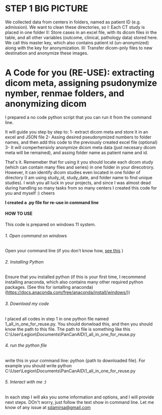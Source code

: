 
# STEP 1 BIG PICTURE
We collected data from centers in folders, named as patient ID (e.g. admission). We want to clean these directories, so 
I: Each CT study is placed in one folder
II: Store cases in an excel file, with its dicom files in the table, and all other variables (outcome, clinical, pathology data) stored here. We call this master key, which also contains patient id (un-anonymized) along with the key for anonymization.
III: Transfer dicom-pnly files to new destination and anonymize these images.

# A Code for you (RE-USE): extracting dicom meta, assigning psudonymize nymber, renmae folders, and anonymizing dicom

I prepared a no code python script that you can run it from the command line.  

It will guide you step by step to:
1- extract dicom meta and store it in an excel and JSON file
2- Assing desired pseudonymized numbers to folder names, and then add this code to the previously created excel file (optional)
3- It will comperhensivly anonymize dicom meta data (just necesary dicom meta will be remained), and assing folder name as patient name and id.

That's it. Rememeber that for using it you should locate each dicom study (which can contain many files and series) in one folder in your direcotrory.
However, it can identify dicom studies even located in one folder of directory (I am using study_id, study_date, and folder name to find unique studies). I wish you all luck in your projects, and since I was almost dead during handling so many tasks from so many centers I created this code for you and myself :) cheers

**I created a .py file for re-use in command line**
#### HOW TO USE
This code is prepared on windows 11 system. 
###### 1. Open command on windows
Open your command line (if you don't know how, [see this](https://www.digitalcitizen.life/open-cmd/) )
###### 2. Installing Python
Ensure that you installed python (if this is your first time, I recommend installing anaconda, which also contains many other required python packages. (See this for isntalling anaconda)(https://docs.anaconda.com/free/anaconda/install/windows/))
###### 3. Download my code
I placed all codes in step 1 in one python file named 1_all_in_one_for_reuse.py. You should donwload this, and then you should know the path to this file. The path to file is something like this C:\User\Legion\Documents\PanCanAID\1_all_in_one_for_reuse.py
###### 4. run the python file
write this in your command line: python {path to downloaded file}. For example you should write
    python C:\User\Legion\Documents\PanCanAID\1_all_in_one_for_reuse.py

###### 5. Interact with me :)
In each step I will aks you some information and options, and I will provide next steps. DOn't worry, just follow the text show in command line. Let me know of any issue at sdamirsa@gmail.com
